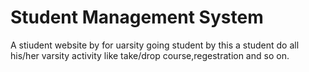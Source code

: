 # Student Management System
 A stiudent website by for uarsity going student by this a student do all his/her varsity activity like take/drop course,regestration and so on.
